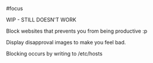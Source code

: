 #focus

WIP - STILL DOESN'T WORK

Block websites that prevents you from being productive :p

Display disapproval images to make you feel bad.

Blocking occurs by writing to /etc/hosts

